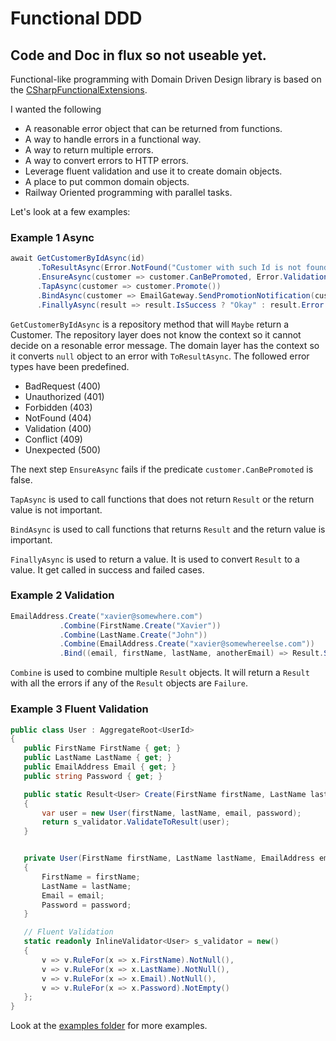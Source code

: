 # Functional DDD

## Code and Doc in flux so not useable yet.

Functional-like programming with Domain Driven Design library is based on the 
[CSharpFunctionalExtensions](https://github.com/vkhorikov/CSharpFunctionalExtensions).

I wanted the following
- A reasonable error object that can be returned from functions.
- A way to handle errors in a functional way.
- A way to return multiple errors.
- A way to convert errors to HTTP errors.
- Leverage fluent validation and use it to create domain objects.
- A place to put common domain objects.
- Railway Oriented programming with parallel tasks.
    
 Let's look at a few examples:
 
 ### Example 1 Async
 ```csharp
 await GetCustomerByIdAsync(id)
       .ToResultAsync(Error.NotFound("Customer with such Id is not found: " + id))
       .EnsureAsync(customer => customer.CanBePromoted, Error.Validation("The customer has the highest status possible"))
       .TapAsync(customer => customer.Promote())
       .BindAsync(customer => EmailGateway.SendPromotionNotification(customer.Email))
       .FinallyAsync(result => result.IsSuccess ? "Okay" : result.Error.Message);
 ```

 

 `GetCustomerByIdAsync` is a repository method that will `Maybe` return a Customer. 
 The repository layer does not know the context so it cannot decide on a resonable error message.
 The domain layer has the context so it converts `null` object to an error with `ToResultAsync`. 
 The followed error types have been predefined.
 
- BadRequest (400)
- Unauthorized (401)
- Forbidden (403)
- NotFound (404)
- Validation (400)
- Conflict (409)
- Unexpected (500)
 
 The next step `EnsureAsync` fails if the predicate `customer.CanBePromoted` is false.
 
 `TapAsync` is used to call functions that does not return `Result` or the return value is not important.
 
 `BindAsync` is used to call functions that returns `Result` and the return value is important.
 
 `FinallyAsync` is used to return a value. It is used to convert `Result` to a value. It get called in success and failed cases.

 ### Example 2 Validation
 ```csharp
 EmailAddress.Create("xavier@somewhere.com")
            .Combine(FirstName.Create("Xavier"))
            .Combine(LastName.Create("John"))
            .Combine(EmailAddress.Create("xavier@somewhereelse.com"))
            .Bind((email, firstName, lastName, anotherEmail) => Result.Success(string.Join(" ", firstName, lastName, email, anotherEmail)));
 ```

 `Combine` is used to combine multiple `Result` objects. It will return a `Result` with all the errors if any of the `Result` objects are `Failure`.
 
 ### Example 3 Fluent Validation
 ```csharp
 public class User : AggregateRoot<UserId>
{
    public FirstName FirstName { get; }
    public LastName LastName { get; }
    public EmailAddress Email { get; }
    public string Password { get; }

    public static Result<User> Create(FirstName firstName, LastName lastName, EmailAddress email, string password)
    {
        var user = new User(firstName, lastName, email, password);
        return s_validator.ValidateToResult(user);
    }


    private User(FirstName firstName, LastName lastName, EmailAddress email, string password) : base(UserId.CreateUnique())
    {
        FirstName = firstName;
        LastName = lastName;
        Email = email;
        Password = password;
    }

    // Fluent Validation
    static readonly InlineValidator<User> s_validator = new()
    {
        v => v.RuleFor(x => x.FirstName).NotNull(),
        v => v.RuleFor(x => x.LastName).NotNull(),
        v => v.RuleFor(x => x.Email).NotNull(),
        v => v.RuleFor(x => x.Password).NotEmpty()
    };
}
 ```

 Look at the [examples folder](https://github.com/xavierjohn/FunctionalDDD/tree/main/Examples) for more examples.